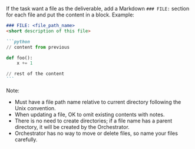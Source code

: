 If the task want a file as the deliverable, add a Markdown `### FILE:` section for each file and put the content
in a block. Example:

````markdown
### FILE: <file_path_name>
<short description of this file>

```python
// content from previous

def foo():
    x += 1 

// rest of the content
```
````

Note:
* Must have a file path name relative to current directory following the Unix convention.
* When updating a file, OK to omit existing contents with notes.
* There is no need to create directories; if a file name has a parent directory, it will be created by the Orchestrator.
* Orchestrator has no way to move or delete files, so name your files carefully.
